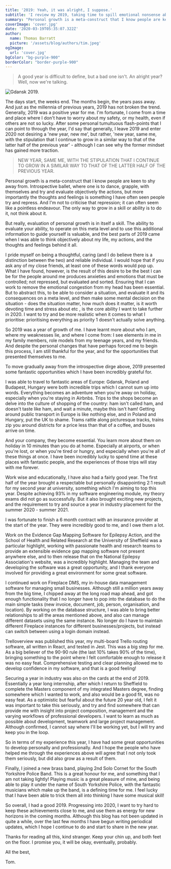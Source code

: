 ```yaml
---
title: '2019: Yeah, it was alright, I suppose.'
subtitle: 'I review my 2019, taking time to spill emotional nonsense about personal growth.'
summary: "Personal growth is a meta-construct that I know people are keen to shy away from. Introspective ballet, where one is to dance, grapple, with themselves and try and evaluate objectively the actions, but more importantly the thoughts and feelings is something I have often seen people try and repress. And I'm not to criticise that repression;it can often seem like a pointless endeavour. The only way to grow in a skill or ability is to do it, not think about it."
coverImage: 'cover.jpg'
date: '2020-03-19T05:35:07.322Z'
author:
  name: Thomas Barratt
  picture: '/assets/blog/authors/tim.jpeg'
ogImage:
  url: 'cover.jpg'
bgColor: "bg-purple-900"
borderColor: "border-purple-900"
---
```


> A good year is difficult to define, but a bad one isn't. An alright year? Well, now we're talking.

![Gdansk 2019.](/assets/posts/2019-yeah-it-was-alright-i-suppose/cover.jpg "Gdansk 2019.")

The days start, the weeks end. The months begin, the years pass away. And just as the millennia of previous years, 2019 has not broken the trend. Generally, 2019 was a positive year for me. I'm fortunate, I come from a time and place where I don't have to worry about my safety, or my health, even if others are not so lucky. After some personal tumultuous flash-points that I can point to through the year, I'd say that generally, I leave 2019 and enter 2020 not desiring a 'new year, new me', but rather, 'new year, same me, with the stipulation that I continue to grow in a similar way to that of the latter half of the previous year' - although I can see why the former mindset has gained more traction.

> NEW YEAR, SAME ME, WITH THE STIPULATION THAT I CONTINUE TO GROW IN A SIMILAR WAY TO THAT OF THE LATTER HALF OF THE PREVIOUS YEAR.


Personal growth is a meta-construct that I know people are keen to shy away from. Introspective ballet, where one is to dance, grapple, with themselves and try and evaluate objectively the actions, but more importantly the thoughts and feelings is something I have often seen people try and repress. And I'm not to criticise that repression; it can often seem like a pointless endeavour. The only way to grow in a skill or ability is to do it, not think about it.

But really, evaluation of personal growth is in itself a skill. The ability to evaluate your ability, to operate on this meta level and to use this additional information to guide yourself is valuable, and the best parts of 2019 came when I was able to think objectively about my life, my actions, and the thoughts and feelings behind it all.

I pride myself on being a thoughtful, caring (and I do believe there is a distinction between the two) and reliable individual. I would hope that if you ask any of my close friends, at least one of these words would pop up. What I have found, however, is the result of this desire to be the best I can be for the people around me produces anxieties and emotions that must be controlled; not repressed, but evaluated and sorted. Ensuring that I can work to remove the emotional congestion from my head has been essential. But to abstract this, to be able to consider a situation, and evaluate it and its consequences on a meta level, and then make some mental decision on the situation - does the situation matter, how much does it matter, is it worth devoting time and stress about etc , is the core ability I want to take further in 2020. I want to try and be more realistic when it comes to what I prioritise: prioritising everything as priority 1 doesn't actually solve anything.

So 2019 was a year of growth of me. I have learnt more about who I am, where my weaknesses lie, and where I come from: I see elements in me in my family members, role models from my teenage years, and my friends. And despite the personal changes that have perhaps forced me to begin this process, I am still thankful for the year, and for the opportunities that presented themselves to me.

To move gradually away from the introspective dirge above, 2019 presented some fantastic opportunities which I have been incredibly grateful for.



I was able to travel to fantastic areas of Europe: Gdansk, Poland and Budapest, Hungary were both incredible trips which I cannot sum up into words. Everything becomes an adventure when you're away on holiday, especially when you're staying in Airbnbs. Trips to the shops become an delve into the culture of shopping of the country: ham isn't called ham, and doesn't taste like ham, and wait a minute, maybe this isn't ham! Getting around public transport in Europe is like nothing else, and in Poland and Hungary, put the UK to shame. Trams rattle along picturesque tracks, trains zip you around districts for a price less than that of a coffee, and buses arrive on time.

And your company, they become essential. You learn more about them on holiday in 10 minutes than you do at home. Especially at airports, or when you're lost, or when you're tired or hungry, and especially when you're all of these things at once. I have been incredibly lucky to spend time at these places with fantastic people, and the experiences of those trips will stay with me forever.



Work wise and educationally, I have also had a fairly good year. The first half of the year brought a respectable but personally disappointing 2:1 result for my second year at university, something which I'm aiming to top this year. Despite achieving 93% in my software engineering module, my theory exams did not go as successfully. But it also brought exciting new projects, and the requirement to try and source a year in industry placement for the summer 2020 - summer 2021.

I was fortunate to finish a 6 month contract with an insurance provider at the start of the year. They were incredibly good to me, and I owe them a lot.

Work on the Evidence Gap Mapping Software for Epilepsy Action, and the School of Health and Related Research at the University of Sheffield was a particular highlight, working with passionate health and research teams to provide an extensible evidence gap mapping software not present anywhere else, and to then release that on the National Epilepsy Association's website, was a incredibly highlight. Managing the team and developing the software was a great opportunity, and I thank everyone involved for providing a great environment for some great software.

I continued work on Fireplace DMS, my in-house data management software for managing small businesses. Although still a million years away from the big time, I chipped away at the long road map ahead, and got enough functionality that I no longer have to pop into the database to do the main simple tasks (new invoice, document, job, person, organisation, and location). By working on the database structure, I was able to bring better relationships to all the areas mentioned above, and also can manage different datasets using the same instance. No longer do I have to maintain different Fireplace instances for different businesses/projects, but instead can switch between using a login domain instead.

Trelloverview was published this year, my multi-board Trello routing software, all written in React, and tested in Jest. This was a big step for me. As a big believer of the 90-90 rule (the last 10% takes 90% of the time), bringing something to the point where I felt comfortable enough to release it was no easy feat. Comprehensive testing and clear planning allowed me to develop confidence in my software, and that is a good feeling!

Securing a year in industry was also on the cards at the end of 2019. Essentially a year long internship, after which I return to Sheffield to complete the Masters component of my integrated Masters degree, finding somewhere which I wanted to work, and also would be a good fit, was no easy feat. As a optimistic but fearful about the future 20 year old, I felt it was important to take this seriously, and try and find somewhere that can provide me with insight into project composition, management and the varying workflows of professional developers. I want to learn as much as possible about development, teamwork and large project management. Although confirmed, I cannot say where I'll be working yet, but I will try and keep you in the loop.

So in terms of my experience this year, I have had some great opportunities to develop personally and professionally. And I hope the people who have helped me through the experiences above will agree that I not only took them seriously, but did also grow as a result of them.

Finally, I joined a new brass band, playing 2nd Solo Cornet for the South Yorkshire Police Band. This is a great honour for me, and something that I am not taking lightly! Playing music is a great pleasure of mine, and being able to play it under the name of South Yorkshire Police, with the fantastic musicians which make up the band, is a defining time for me. I feel lucky that I have been able to trick them all into thinking I have some musical skill!



So overall, I had a good 2019. Progressing into 2020, I want to try hard to keep these achievements close to me, and use them as energy for new horizons in the coming months. Although this blog has not been updated in quite a while, over the last few months I have begun writing periodical updates, which I hope I continue to do and start to share in the new year.

Thanks for reading all this, kind stranger. Keep your chin up, and both feet on the floor. I promise you, it will be okay, eventually, probably.

All the best,

Tom.